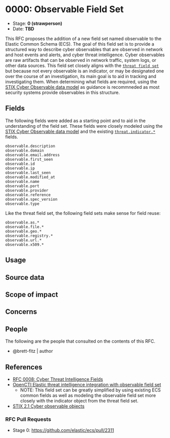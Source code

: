 # 0000: Observable Field Set
<!-- Leave this ID at 0000. The ECS team will assign a unique, contiguous RFC number upon merging the initial stage of this RFC. -->

- Stage: **0 (strawperson)** <!-- Update to reflect target stage. See https://elastic.github.io/ecs/stages.html -->
- Date: **TBD** <!-- The ECS team sets this date at merge time. This is the date of the latest stage advancement. -->

<!--
As you work on your RFC, use the "Stage N" comments to guide you in what you should focus on, for the stage you're targeting.
Feel free to remove these comments as you go along.
-->

<!--
Stage 0: Provide a high level summary of the premise of these changes. Briefly describe the nature, purpose, and impact of the changes. ~2-5 sentences.
-->

This RFC proposes the addition of a new field set named observable to the Elastic Common Schema (ECS). The goal of this field set is to provide a structured way to describe cyber observables that are observed in network and host events and alerts, and cyber threat intelligence. Cyber observables are raw artifacts that can be observed in network traffic, system logs, or other data sources. This field set closely aligns with the [`threat field set`](https://github.com/elastic/ecs/blob/main/rfcs/text/0008-threat-intel.md) but because not every observable is an indicator, or may be designated one
over the course of an investigation, its main goal is to aid in tracking and investigating them. When determining what 
fields are required, using the [STIX Cyber Observable data model](https://docs.oasis-open.org/cti/stix/v2.1/cs01/stix-v2.1-cs01.html#_mlbmudhl16lr) as guidance is recommneded as most security systems provide observables in this structure. 

<!--
Stage 1: If the changes include field additions or modifications, please create a folder titled as the RFC number under rfcs/text/. This will be where proposed schema changes as standalone YAML files or extended example mappings and larger source documents will go as the RFC is iterated upon.
-->

<!--
Stage X: Provide a brief explanation of why the proposal is being marked as abandoned. This is useful context for anyone revisiting this proposal or considering similar changes later on.
-->

## Fields

The following fields were added as a starting point and to aid in the understanding of the field set. These fields were
closely modeled using the [STIX Cyber Observable data model](https://docs.oasis-open.org/cti/stix/v2.1/cs01/stix-v2.1-cs01.html#_mlbmudhl16lr) and the existing [`threat.indicator.*`](https://github.com/elastic/ecs/blob/main/schemas/threat.yml#L345) fields.

```text
observable.description
observable.domain
observable.email.address
observable.first_seen
observable.id
observable.ip
observable.last_seen
observable.modified_at
observable.name
observable.port
observable.provider
observable.reference
observable.spec_version
observable.type
```

Like the threat field set, the following field sets make sense for field reuse:

```
observable.as.*
observable.file.*
observable.geo.*
observable.registry.*
observable.url.*
observable.x509.*
```

<!--
Stage 1: Describe at a high level how this change affects fields. Include new or updated yml field definitions for all of the essential fields in this draft. While not exhaustive, the fields documented here should be comprehensive enough to deeply evaluate the technical considerations of this change. The goal here is to validate the technical details for all essential fields and to provide a basis for adding experimental field definitions to the schema. Use GitHub code blocks with yml syntax formatting, and add them to the corresponding RFC folder.
-->

<!--
Stage 2: Add or update all remaining field definitions. The list should now be exhaustive. The goal here is to validate the technical details of all remaining fields and to provide a basis for releasing these field definitions as beta in the schema. Use GitHub code blocks with yml syntax formatting, and add them to the corresponding RFC folder.
-->

## Usage

<!--
Stage 1: Describe at a high-level how these field changes will be used in practice. Real world examples are encouraged. The goal here is to understand how people would leverage these fields to gain insights or solve problems. ~1-3 paragraphs.
-->

## Source data

<!--
Stage 1: Provide a high-level description of example sources of data. This does not yet need to be a concrete example of a source document, but instead can simply describe a potential source (e.g. nginx access log). This will ultimately be fleshed out to include literal source examples in a future stage. The goal here is to identify practical sources for these fields in the real world. ~1-3 sentences or unordered list.
-->

<!--
Stage 2: Included a real world example source document. Ideally this example comes from the source(s) identified in stage 1. If not, it should replace them. The goal here is to validate the utility of these field changes in the context of a real world example. Format with the source name as a ### header and the example document in a GitHub code block with json formatting, or if on the larger side, add them to the corresponding RFC folder.
-->

<!--
Stage 3: Add more real world example source documents so we have at least 2 total, but ideally 3. Format as described in stage 2.
-->

## Scope of impact

<!--
Stage 2: Identifies scope of impact of changes. Are breaking changes required? Should deprecation strategies be adopted? Will significant refactoring be involved? Break the impact down into:
 * Ingestion mechanisms (e.g. beats/logstash)
 * Usage mechanisms (e.g. Kibana applications, detections)
 * ECS project (e.g. docs, tooling)
The goal here is to research and understand the impact of these changes on users in the community and development teams across Elastic. 2-5 sentences each.
-->

## Concerns

<!--
Stage 1: Identify potential concerns, implementation challenges, or complexity. Spend some time on this. Play devil's advocate. Try to identify the sort of non-obvious challenges that tend to surface later. The goal here is to surface risks early, allow everyone the time to work through them, and ultimately document resolution for posterity's sake.
-->

<!--
Stage 2: Document new concerns or resolutions to previously listed concerns. It's not critical that all concerns have resolutions at this point, but it would be helpful if resolutions were taking shape for the most significant concerns.
-->

<!--
Stage 3: Document resolutions for all existing concerns. Any new concerns should be documented along with their resolution. The goal here is to eliminate risk of churn and instability by ensuring all concerns have been addressed.
-->

## People

The following are the people that consulted on the contents of this RFC.

* @brett-fitz | author

<!--
Who will be or has been consulted on the contents of this RFC? Identify authorship and sponsorship, and optionally identify the nature of involvement of others. Link to GitHub aliases where possible. This list will likely change or grow stage after stage.

e.g.:

* @Yasmina | author
* @Monique | sponsor
* @EunJung | subject matter expert
* @JaneDoe | grammar, spelling, prose
* @Mariana
-->

## References

<!-- Insert any links appropriate to this RFC in this section. -->

* [RFC 0008: Cyber Threat Intelligence Fields](https://github.com/elastic/ecs/blob/main/rfcs/text/0008-threat-intel.md)
* [OpenCTI Elastic threat intelligence integration with observable field set](https://docs.elastic.co/integrations/ti_opencti)
  * NOTE: This field set can be greatly simplified by using existing ECS common fields as well as modeling the observable field set more closely with the indicator object from the threat field set.
* [STIX 2.1 Cyber observable objects](https://docs.oasis-open.org/cti/stix/v2.1/cs01/stix-v2.1-cs01.html#_mlbmudhl16lr)

### RFC Pull Requests

<!-- An RFC should link to the PRs for each of it stage advancements. -->

* Stage 0: https://github.com/elastic/ecs/pull/2311

<!--
* Stage 1: https://github.com/elastic/ecs/pull/NNN
...
-->
